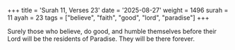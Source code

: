 +++
title = 'Surah 11, Verses 23'
date = '2025-08-27'
weight = 1496
surah = 11
ayah = 23
tags = ["believe", "faith", "good", "lord", "paradise"]
+++

Surely those who believe, do good, and humble themselves before their Lord will be the residents of Paradise. They will be there forever.